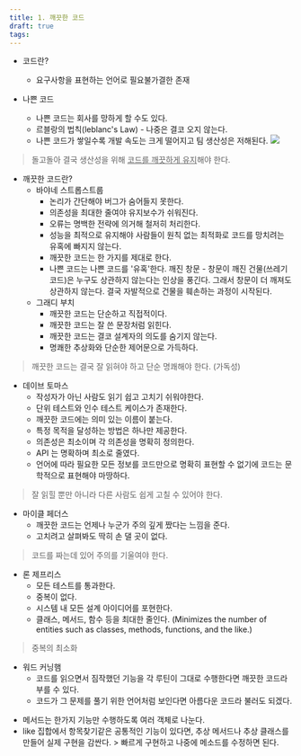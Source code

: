 ```yaml
---
title: 1. 깨끗한 코드
draft: true
tags:
---
```


- 코드란?
	- 요구사항을 표현하는 언어로 필요불가결한 존재

- 나쁜 코드
	- 나쁜 코드는 회사를 망하게 할 수도 있다.
	- 르블랑의 법칙(leblanc's Law) - 나중은 결코 오지 않는다.
	- 나쁜 코드가 쌓일수록 개발 속도는 크게 떨어지고 팀 생산성은 저해된다.
	  ![](https://i.imgur.com/klk1fWg.png)

> 돌고돌아 결국 생산성을 위해 <u>코드를 깨끗하게 유지</u>해야 한다.

- 깨끗한 코드란?
	- 바야네 스트롭스트룹
		- 논리가 간단해야 버그가 숨어들지 못한다.
		- 의존성을 최대한 줄여야 유지보수가 쉬워진다.
		- 오류는 명백한 전략에 의거해 철저히 처리한다.
		- 성능을 최적으로 유지해야 사람들이 원칙 없는 최적화로 코드를 망치려는 유혹에 빠지지 않는다.
		- 깨끗한 코드는 한 가지를 제대로 한다.
		- 나쁜 코드는 나쁜 코드를 '유혹'한다.
		  깨진 창문 - 창문이 깨진 건물(쓰레기 코드)은 누구도 상관하지 않는다는 인상을 풍긴다. 그래서 창문이 더 깨져도 상관하지 않는다. 결국 자발적으로 건물을 훼손하는 과정이 시작된다.
	- 그래디 부치
		- 깨끗한 코드는 단순하고 직접적이다.
		- 깨끗한 코드는 잘 쓴 문장처럼 읽힌다.
		- 깨끗한 코드는 결코 설계자의 의도를 숨기지 않는다.
		- 명쾌한 추상화와 단순한 제어문으로 가득하다.

> 깨끗한 코드는 결국 잘 읽혀야 하고 단순 명쾌해야 한다. (가독성)

- 데이브 토마스
	- 작성자가 아닌 사람도 읽기 쉽고 고치기 쉬워야한다.
	- 단위 테스트와 인수 테스트 케이스가 존재한다.
	- 깨끗한 코드에는 의미 있는 이름이 붙는다.
	- 특정 목적을 달성하는 방법은 하나만 제공한다.
	- 의존성은 최소이며 각 의존성을 명확히 정의한다.
	- API 는 명확하며 최소로 줄였다.
	- 언어에 따라 필요한 모든 정보를 코드만으로 명확히 표현할 수 없기에 코드는 문학적으로 표현해야 마땅하다.

> 잘 읽힐 뿐만 아니라 다른 사람도 쉽게 고칠 수 있어야 한다.

- 마이클 페더스
	- 깨끗한 코드는 언제나 누군가 주의 깊게 짰다는 느낌을 준다.
	- 고치려고 살펴봐도 딱히 손 댈 곳이 없다.

> 코드를 짜는데 있어 주의를 기울여야 한다.

- 론 제프리스
	- 모든 테스트를 통과한다.
	- 중복이 없다.
	- 시스템 내 모든 설계 아이디어를 포현한다.
	- 클래스, 메서드, 함수 등을 최대한 줄인다. (Minimizes the number of entities such as classes, methods, functions, and the like.)

> 중복의 최소화

- 워드 커닝햄
	- 코드를 읽으면서 짐작했던 기능을 각 루틴이 그대로 수행한다면 깨끗한 코드라 부를 수 있다.
	- 코드가 그 문제를 풀기 위한 언어처럼 보인다면 아름다운 코드라 불러도 되겠다.

> 


- 메서드는 한가지 기능만 수행하도록 여러 객체로 나눈다.
- like 집합에서 항목찾기같은 공통적인 기능이 있다면, 추상 메서드나 추상 클래스를 만들어 실제 구현을 감싼다. > 빠르게 구현하고 나중에 메소드를 수정하면 된다.

